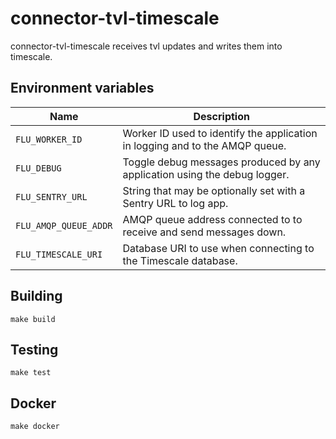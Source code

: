 
# connector-tvl-timescale

connector-tvl-timescale receives tvl updates and writes them into timescale.

## Environment variables

|         Name          |                              Description
|-----------------------|------------------------------------------------------------------------------|
| `FLU_WORKER_ID`       | Worker ID used to identify the application in logging and to the AMQP queue. |
| `FLU_DEBUG`           | Toggle debug messages produced by any application using the debug logger.    |
| `FLU_SENTRY_URL`      | String that may be optionally set with a Sentry URL to log app.              |
| `FLU_AMQP_QUEUE_ADDR` | AMQP queue address connected to to receive and send messages down.           |
| `FLU_TIMESCALE_URI`   | Database URI to use when connecting to the Timescale database.               |

## Building

	make build

## Testing

	make test

## Docker

	make docker
